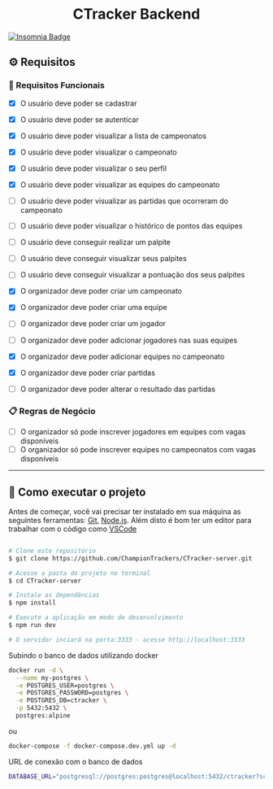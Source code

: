 
<h1 align="center"> 
	CTracker Backend
</h1>

[![Insomnia Badge](https://img.shields.io/badge/Try_On_Insomnia-5849be?style=for-the-badge&logo=Insomnia&logoColor=white)](./.github/Insomnia.json)

## ⚙️ Requisitos

### 🔨 Requisitos Funcionais

- [x] O usuário deve poder se cadastrar
- [x] O usuário deve poder se autenticar
- [x] O usuário deve poder visualizar a lista de campeonatos
- [x] O usuário deve poder visualizar o campeonato
- [x] O usuário deve poder visualizar o seu perfil
- [x] O usuário deve poder visualizar as equipes do campeonato
- [ ] O usuário deve poder visualizar as partidas que ocorreram do campeonato
- [ ] O usuário deve poder visualizar o histórico de pontos das equipes
- [ ] O usuário deve conseguir realizar um palpite
- [ ] O usuário deve conseguir visualizar seus palpites
- [ ] O usuário deve conseguir visualizar a pontuação dos seus palpites

- [x] O organizador deve poder criar um campeonato
- [x] O organizador deve poder criar uma equipe
- [ ] O organizador deve poder criar um jogador
- [ ] O organizador deve poder adicionar jogadores nas suas equipes
- [x] O organizador deve poder adicionar equipes no campeonato
- [x] O organizador deve poder criar partidas
- [ ] O organizador deve poder alterar o resultado das partidas

### 📋 Regras de Negócio

- [ ] O organizador só pode inscrever jogadores em equipes com vagas disponíveis
- [ ] O organizador só pode inscrever equipes no campeonatos com vagas disponíveis

---

## 🚀 Como executar o projeto

Antes de começar, você vai precisar ter instalado em sua máquina as seguintes ferramentas:
[Git](https://git-scm.com), [Node.js](https://nodejs.org/en/). 
Além disto é bom ter um editor para trabalhar com o código como [VSCode](https://code.visualstudio.com/)

```bash

# Clone este repositório
$ git clone https://github.com/ChampionTrackers/CTracker-server.git

# Acesse a pasta do projeto no terminal
$ cd CTracker-server

# Instale as dependências
$ npm install

# Execute a aplicação em modo de desenvolvimento
$ npm run dev

# O servidor inciará na porta:3333 - acesse http://localhost:3333 

```

Subindo o banco de dados utilizando docker

```bash
docker run -d \
  --name my-postgres \
  -e POSTGRES_USER=postgres \
  -e POSTGRES_PASSWORD=postgres \
  -e POSTGRES_DB=ctracker \
  -p 5432:5432 \
  postgres:alpine
```

ou

```bash
docker-compose -f docker-compose.dev.yml up -d
```

URL de conexão com o banco de dados

```bash
DATABASE_URL="postgresql://postgres:postgres@localhost:5432/ctracker?schema=public"
```

<!-- ## 🛠 Tecnologias

As seguintes ferramentas foram usadas na construção do projeto: -->

